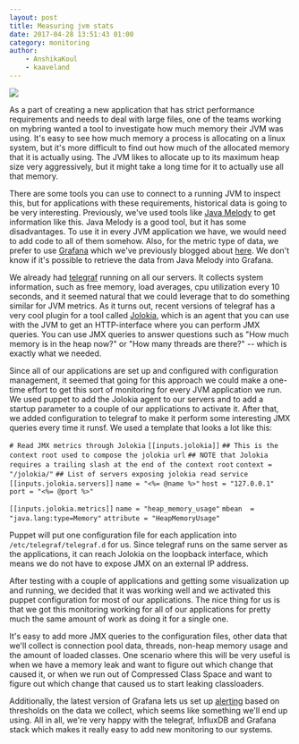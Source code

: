 ```yaml
---
layout: post
title: Measuring jvm stats
date: 2017-04-28 13:51:43 01:00
category: monitoring
author:
    - AnshikaKoul
    - kaaveland
---
```


<img src="{{ site.baseurl }}/img/jvm_memory_usage.png" />

As a part of creating a new application that has strict performance requirements and needs to deal with large files, one of the teams working on mybring wanted a tool to investigate how much memory their JVM was using. It's easy to see how much memory a process is allocating on a linux system, but it's more difficult to find out how much of the allocated memory that it is actually using. The JVM likes to allocate up to its maximum heap size very aggressively, but it might take a long time for it to actually use all that memory.

There are some tools you can use to connect to a running JVM to inspect this, but for applications with these requirements, historical data is going to be very interesting. Previously, we've used tools like [Java Melody](https://github.com/javamelody/javamelody/wiki) to get information like this. Java Melody is a good tool, but it has some disadvantages. To use it in every JVM application we have, we would need to add code to all of them somehow. Also, for the metric type of data, we prefer to use [Grafana](http://www.grafana.org/) which we've previously blogged about [here](http://developer.bring.com/blog/metrics-at-mybring/). We don't know if it's possible to retrieve the data from Java Melody into Grafana.

We already had [telegraf](https://github.com/influxdata/telegraf) running on all our servers. It collects system information, such as free memory, load averages, cpu utilization every 10 seconds, and it seemed natural that we could leverage that to do something similar for JVM metrics. As it turns out, recent versions of telegraf has a very cool plugin for a tool called [Jolokia](https://jolokia.org/), which is an agent that you can use with the JVM to get an HTTP-interface where you can perform JMX queries. You can use JMX queries to answer questions such as "How much memory is in the heap now?" or "How many threads are there?" -- which is exactly what we needed.

Since all of our applications are set up and configured with configuration management, it seemed that going for this approach we could make a one-time effort to get this sort of monitoring for every JVM application we run. We used puppet to add the Jolokia agent to our servers and to add a startup parameter to a couple of our applications to activate it. After that, we added configuration to telegraf to make it perform some interesting JMX queries every time it runsf. We used a template that looks a lot like this:

`# Read JMX metrics through Jolokia`
`[[inputs.jolokia]]`
`## This is the context root used to compose the jolokia url`
`## NOTE that Jolokia requires a trailing slash at the end of the context root`
`context = "/jolokia/"`
`## List of servers exposing jolokia read service`
`[[inputs.jolokia.servers]]`
`name = "<%= @name %>"`
`host = "127.0.0.1"`
`port = "<%= @port %>"`

`[[inputs.jolokia.metrics]]`
`name = "heap_memory_usage"`
`mbean  = "java.lang:type=Memory"`
`attribute = "HeapMemoryUsage"`

Puppet will put one configuration file for each application into `/etc/telegraf/telegraf.d` for us. Since telegraf runs on the same server as the applications, it can reach Jolokia on the loopback interface, which means we do not have to expose JMX on an external IP address.

After testing with a couple of applications and getting some visualization up and running, we decided that it was working well and we activated this puppet configuration for most of our applications. The nice thing for us is that we got this monitoring working for all of our applications for pretty much the same amount of work as doing it for a single one.

It's easy to add more JMX queries to the configuration files, other data that we'll collect is connection pool data, threads, non-heap memory usage and the amount of loaded classes. One scenario where this will be very useful is when we have a memory leak and want to figure out which change that caused it, or when we run out of Compressed Class Space and want to figure out which change that caused us to start leaking classloaders.

Additionally, the latest version of Grafana lets us set up [alerting](http://docs.grafana.org/alerting/rules/) based on thresholds on the data we collect, which seems like something we'll end up using. All in all, we're very happy with the telegraf, InfluxDB and Grafana stack which makes it really easy to add new monitoring to our systems.
